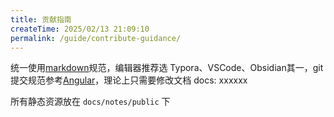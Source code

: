 ```yaml
---
title: 贡献指南
createTime: 2025/02/13 21:09:10
permalink: /guide/contribute-guidance/
---
```


统一使用[markdown](https://markdown.com.cn/basic-syntax/)规范，编辑器推荐选 Typora、VSCode、Obsidian其一，git提交规范参考[Angular](https://zj-git-guide.readthedocs.io/zh-cn/latest/message/Angular%E6%8F%90%E4%BA%A4%E4%BF%A1%E6%81%AF%E8%A7%84%E8%8C%83/)，理论上只需要修改文档 docs: xxxxxx

所有静态资源放在 `docs/notes/public` 下